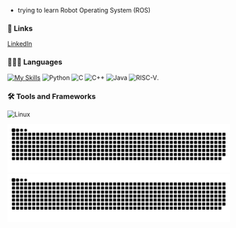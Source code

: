 - trying to learn Robot Operating System (ROS)

### 🔗 Links
 [LinkedIn](https://www.linkedin.com/in/tarunkuddu/)

### 👨🏼‍💻 Languages
[![My Skills](https://skillicons.dev/icons?i=java,kotlin,nodejs,figma&theme=light)](https://skillicons.dev)
![Python](https://img.shields.io/badge/python-3670A0?style=for-the-badge&logo=python&logoColor=white)
![C](https://img.shields.io/badge/c-%2300599C.svg?style=for-the-badge&logo=c&logoColor=white)
![C++](https://img.shields.io/badge/c++-%2300599C.svg?style=for-the-badge&logo=c%2B%2B&logoColor=white)
![Java](https://img.shields.io/badge/Java-ED8B00?style=for-the-badge&logo=openjdk&logoColor=white)
![RISC-V](https://media.printables.com/media/prints/422222/images/3502245_5058202e-2551-4cb7-b7ae-2eeb09ec7f99/thumbs/cover/320x240/jpg/riscv-logo.webp). 

### 🛠 Tools and Frameworks

![Linux](https://img.shields.io/badge/Linux-FCC624?style=for-the-badge&logo=linux&logoColor=black)

![Contributions](https://github.com/mahfoozm/mahfoozm/blob/output/github-contribution-grid-snake.svg#gh-light-mode-only)
![Contributions](https://github.com/mahfoozm/mahfoozm/blob/output/github-contribution-grid-snake-dark.svg#gh-dark-mode-only)
